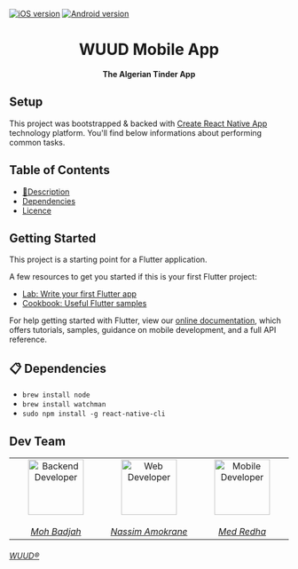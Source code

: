  [![iOS version](https://img.shields.io/badge/iOS-v1.0-blueviolet.svg)](https://itunes.apple.com/us/app/)
 [![Android version](https://img.shields.io/badge/Android-v1.0-green.svg)](https://play.google.com/store/apps/)
 
<h1 align="center">
  <a>
    WUUD Mobile App
  </a>
</h1>

<p align="center">
  <strong>The Algerian Tinder App</strong><br>
</p>

## Setup
This project was bootstrapped & backed with [Create React Native App](https://facebook.github.io/react-native/docs/getting-started) technology platform. You'll find below informations about performing common tasks.

## Table of Contents
* [📖Description](#description)
* [Dependencies](#dependencies)
* [Licence](#licence)

## Getting Started

This project is a starting point for a Flutter application.

A few resources to get you started if this is your first Flutter project:

- [Lab: Write your first Flutter app](https://flutter.dev/docs/get-started/codelab)
- [Cookbook: Useful Flutter samples](https://flutter.dev/docs/cookbook)

For help getting started with Flutter, view our
[online documentation](https://flutter.dev/docs), which offers tutorials,
samples, guidance on mobile development, and a full API reference.

## 📋 Dependencies
 - `brew install node`
 - `brew install watchman`
 - `sudo npm install -g react-native-cli`

 ## Dev Team
 
<table><tbody><tr>
<td align="center" valign="top" width="11%">
<a href="https://github.com/badjio">
<img alt="Backend Developer" src="https://avatars2.githubusercontent.com/u/15873766?s=400&v=4" width="100" height="100">
<br />
<br><i>Moh Badjah</i><br/>
</a>
</td>
<td align="center" valign="top" width="11%">
<a href="https://github.com/na6im">
<img alt="Web Developer" src="https://avatars1.githubusercontent.com/u/38627023?s=400&v=4" width="100" height="100">
<br />
<br><i>Nassim Amokrane</i><br/>
</a>
</td><td align="center" valign="top" width="11%">
<a href="https://github.com/MedRedha">
<img alt="Mobile Developer" src="https://github.com/medredha.png?s=75" width="100" height="100">
<br />
<br><i>Med Redha</i><br/>
</a>
</td>
</tr></tbody></table>

###### [WUUD®](http://wuud.com/)
